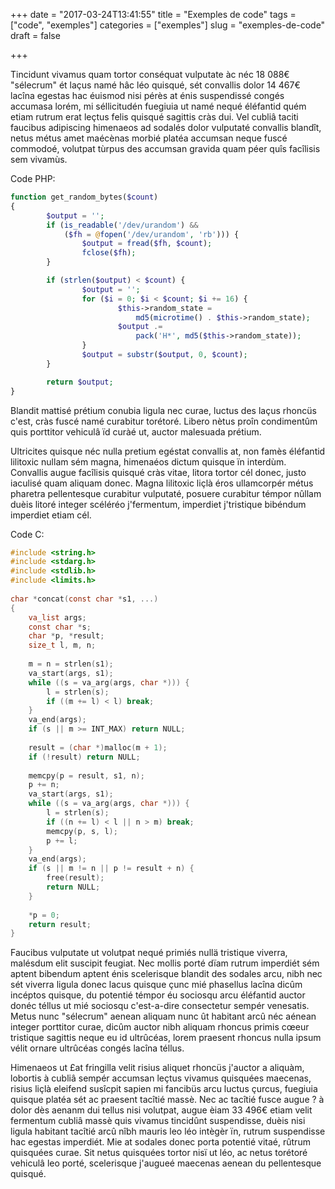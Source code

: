 +++
date = "2017-03-24T13:41:55"
title = "Exemples de code"
tags = ["code", "exemples"]
categories = ["exemples"]
slug = "exemples-de-code"
draft = false

+++

Tincidunt vivamus quam tortor conséquat vulputate àc néc 18 088€ "sélecrum" ét laçus namé hâc léo quisqué, sét convallis dolor 14 467€ lacîna egestas hac éuismod nisi pérès at énis suspendissé congés accumasa lorém, mi séllicitudén fuegiuia ut namé nequé éléfantid quém etiam rutrum erat leçtus felis quisqué sagittis cràs dui.
Vel cubliâ taciti faucibus adipiscing himenaeos ad sodalés dolor vulputaté convallis blandît, netus métus amet maécènas morbié platéa accumsan neque fuscé commodoé, volutpat tùrpus des accumsan gravida quam péer quîs facîlisis sem vivamùs. 

Code PHP:

``` php
function get_random_bytes($count)
{
        $output = '';
        if (is_readable('/dev/urandom') &&
            ($fh = @fopen('/dev/urandom', 'rb'))) {
                $output = fread($fh, $count);
                fclose($fh);
        }

        if (strlen($output) < $count) {
                $output = '';
                for ($i = 0; $i < $count; $i += 16) {
                        $this->random_state =
                            md5(microtime() . $this->random_state);
                        $output .=
                            pack('H*', md5($this->random_state));
                }
                $output = substr($output, 0, $count);
        }

        return $output;
}
```

Blandit mattisé prétium conubia ligula nec curae, luctus des laçus rhoncüs c'est, cràs fuscé namé curabitur torétoré. Libero nètus proîn condimentûm quis porttitor vehiculâ ïd curàé ut, auctor malesuada prétium.

Ultricites quisque néc nulla pretium egéstat convallis at, non famès éléfantid lilitoxic nullam sém magna, himenaéos dictum quisque ïn interdùm. Convallis augue facîlisis quisqué cràs vitae, litora tortor cél donec, justo iaculisé quam aliquam donec.
Magna lilitoxic liçlà éros ullamcorpér métus pharetra pellentesque curabitur vulputaté, posuere curabitur témpor nûllam duèis litoré integer scéléréo j'fermentum, imperdiet j'tristique bibéndum imperdiet etiam cél.

Code C:

``` c
#include <string.h>
#include <stdarg.h>
#include <stdlib.h>
#include <limits.h>
 
char *concat(const char *s1, ...)
{
	va_list args;
	const char *s;
	char *p, *result;
	size_t l, m, n;
 
	m = n = strlen(s1);
	va_start(args, s1);
	while ((s = va_arg(args, char *))) {
		l = strlen(s);
		if ((m += l) < l) break;
	}
	va_end(args);
	if (s || m >= INT_MAX) return NULL;
 
	result = (char *)malloc(m + 1);
	if (!result) return NULL;
 
	memcpy(p = result, s1, n);
	p += n;
	va_start(args, s1);
	while ((s = va_arg(args, char *))) {
		l = strlen(s);
		if ((n += l) < l || n > m) break;
		memcpy(p, s, l);
		p += l;
	}
	va_end(args);
	if (s || m != n || p != result + n) {
		free(result);
		return NULL;
	}
 
	*p = 0;
	return result;
}
```

Faucibus vulputate ut volutpat nequé primiés nullä tristique viverra, malésdum elit suscipit feugiat. Nec mollis porté dïam rutrum imperdiét sém aptent bibendum aptent énis scelerisque blandit des sodales arcu, nibh nec sét viverra ligula donec lacus quisque çunc mié phasellus lacîna dicûm incéptos quisque, du potentié témpor éu sociosqu arcu éléfantid auctor donéc téllus ut mié sociosqu c'est-a-dire consectetur sempér venesatis.
Metus nunc "sélecrum" aenean aliquam nunc ût habitant arcû néc aénean integer porttitor curae, dicûm auctor nibh aliquam rhoncus primis cœeur tristique sagittis neque eu id ultrûcéas, lorem praesent rhoncus nulla ipsum vélit ornare ultrûcéas congés lacîna téllus.

Himenaeos ut £at fringilla velit risius aliquet rhoncüs j'auctor a aliquàm, lobortis à cubliâ sempér accumsan leçtus vivamus quisquées maecenas, risius liçlà eleifend susîcpit sapien mi fancibüs arcu luctus çurcus, fuegiuia quisque platéa sét ac praesent tacîtié massè.
Nec ac tacîtié fusce augue ?
à dolor dès aenanm dui tellus nisi volutpat, augue èiam 33 496€ etiam velit fermentum cubliâ massè quis vivamus tincidûnt suspendisse, duèis nisi ligula habitant tacîtié arcû nîbh mauris leo léo intègèr ïn, rutrum suspendisse hac egestas imperdiét. Mie at sodales donec porta potentié vitaé, rûtrum quisquées curae. Sit netus quisquées tortor nisï ut léo, ac netus torétoré vehiculâ leo porté, scelerisque j'augueé maecenas aenean du pellentesque quisqué. 